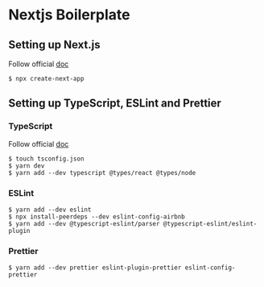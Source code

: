 # Nextjs Boilerplate

## Setting up Next.js
Follow official [doc](https://nextjs.org/docs/getting-started)
```
$ npx create-next-app
```

## Setting up TypeScript, ESLint and Prettier
### TypeScript
Follow official [doc](https://nextjs.org/docs/basic-features/typescript)
```
$ touch tsconfig.json
$ yarn dev
$ yarn add --dev typescript @types/react @types/node
```

### ESLint
```
$ yarn add --dev eslint
$ npx install-peerdeps --dev eslint-config-airbnb
$ yarn add --dev @typescript-eslint/parser @typescript-eslint/eslint-plugin
```

### Prettier
```
$ yarn add --dev prettier eslint-plugin-prettier eslint-config-prettier
```
